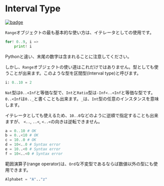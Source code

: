 # Interval Type

[![badge](https://img.shields.io/endpoint.svg?url=https%3A%2F%2Fgezf7g7pd5.execute-api.ap-northeast-1.amazonaws.com%2Fdefault%2Fsource_up_to_date%3Fowner%3Derg-lang%26repos%3Derg%26ref%3Dmain%26path%3Ddoc/EN/syntax/type/10_interval.md%26commit_hash%3Deccd113c1512076c367fb87ea73406f91ff83ba7)](https://gezf7g7pd5.execute-api.ap-northeast-1.amazonaws.com/default/source_up_to_date?owner=erg-lang&repos=erg&ref=main&path=doc/EN/syntax/type/10_interval.md&commit_hash=eccd113c1512076c367fb87ea73406f91ff83ba7)

`Range`オブジェクトの最も基本的な使い方は、イテレータとしての使用です。

```python
for! 0..9, i =>
    print! i
```

Pythonと違い、末尾の数字は含まれることに注意してください。

しかし、`Range`オブジェクトの使い道はこれだけではありません。型としても使うことが出来ます。このような型を区間型(Interval type)と呼びます。

```python
i: 0..10 = 2
```

`Nat`型は`0..<Inf`と等価な型で、`Int`と`Ratio`型は`-Inf<..<Inf`と等価な型です。
`0..<Inf`は`0.._`と書くことも出来ます。`_`は、`Int`型の任意のインスタンスを意味します。

イテレータとしても使えるため、`10..0`などのように逆順で指定することも出来ますが、
`<..`, `..<`, `<..<`の向きは逆転できません。

```python
a = 0..10 # OK
b = 0..<10 # OK
c = 10..0 # OK
d = 10<..0 # Syntax error
e = 10..<0 # Syntax error
f = 10<..<0 # Syntax error
```

範囲演算子(range operator)は、`Ord`な不変型であるならば数値以外の型にも使用できます。

```python
Alphabet = "A".."z"
```
